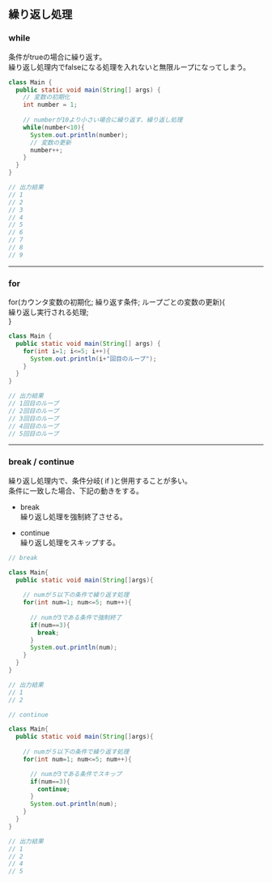 ## 繰り返し処理
### while
条件がtrueの場合に繰り返す。  
繰り返し処理内でfalseになる処理を入れないと無限ループになってしまう。
```Java
class Main {
  public static void main(String[] args) {
    // 変数の初期化
    int number = 1;
    
    // numberが10より小さい場合に繰り返す、繰り返し処理
    while(number<10){
      System.out.println(number);
      // 変数の更新
      number++;
    }
  }
}

// 出力結果
// 1
// 2
// 3
// 4
// 5
// 6
// 7
// 8
// 9      
```
***
### for
for(カウンタ変数の初期化; 繰り返す条件; ループごとの変数の更新){  
  繰り返し実行される処理;  
}

```Java
class Main {
  public static void main(String[] args) {
    for(int i=1; i<=5; i++){
      System.out.println(i+"回目のループ");
    }
  }
}

// 出力結果
// 1回目のループ
// 2回目のループ
// 3回目のループ
// 4回目のループ
// 5回目のループ
```
***
### break / continue
繰り返し処理内で、条件分岐( if )と併用することが多い。  
条件に一致した場合、下記の動きをする。
* break  
繰り返し処理を強制終了させる。  

* continue  
繰り返し処理をスキップする。

```Java
// break

class Main{
  public static void main(String[]args){
    
    // numが５以下の条件で繰り返す処理
    for(int num=1; num<=5; num++){
      
      // numが3である条件で強制終了
      if(num==3){
        break;
      }
      System.out.println(num);
    }
  }
}

// 出力結果
// 1
// 2
```
```Java
// continue

class Main{
  public static void main(String[]args){
    
    // numが５以下の条件で繰り返す処理
    for(int num=1; num<=5; num++){

      // numが3である条件でスキップ
      if(num==3){
        continue;
      }
      System.out.println(num);
    }
  }
}

// 出力結果
// 1
// 2
// 4
// 5
```
